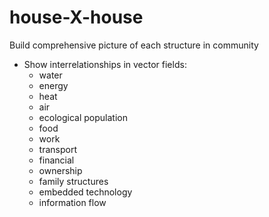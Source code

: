 # house-X-house
 Build comprehensive picture of each structure in community
- Show interrelationships in vector fields: 
  - water 
  - energy
  - heat 
  - air 
  - ecological population
  - food
  - work
  - transport 
  - financial 
  - ownership
  - family structures
  - embedded technology
  - information flow
